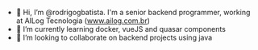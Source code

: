 - 👋 Hi, I’m @rodrigogbatista. I'm a senior backend programmer, working at AILog Tecnologia (www.ailog.com.br)
- 🌱 I’m currently learning docker, vueJS and quasar components
- 💞️ I’m looking to collaborate on backend projects using java


<!---
rodrigogbatista/rodrigogbatista is a ✨ special ✨ repository because its `README.md` (this file) appears on your GitHub profile.
You can click the Preview link to take a look at your changes.
--->
